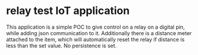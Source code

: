# relay test IoT application
This application is a simple POC to give control on a relay on a digital pin, while adding json communication to it. Additionally there is a distance meter attached to the item, which will automatically reset the relay if distance is less than the set value.
No persistence is set.
